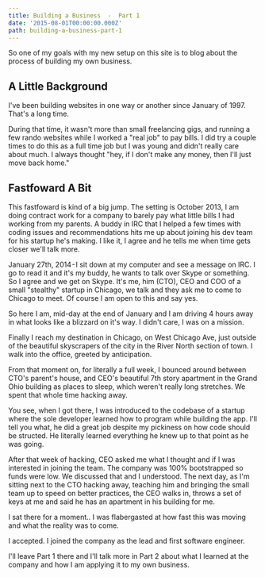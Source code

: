 ```yaml
---
title: Building a Business  -  Part 1
date: '2015-08-01T00:00:00.000Z'
path: building-a-business-part-1
---
```


So one of my goals with my new setup on this site is to blog about the process of building my own business.

## A Little Background

I've been building websites in one way or another since January of 1997. That's a long time.

During that time, it wasn't more than small freelancing gigs, and running a few rando websites while I worked a "real job" to pay bills. I did try a couple times to do this as a full time job but I was young and didn't really care about much. I always thought "hey, if I don't make any money, then I'll just move back home."

## Fastfoward A Bit

This fastfoward is kind of a big jump. The setting is October 2013, I am doing contract work for a company to barely pay what little bills I had working from my parents. A buddy in IRC that I helped a few times with coding issues and recommendations hits me up about joining his dev team for his startup he's making. I like it, I agree and he tells me when time gets closer we'll talk more.

January 27th, 2014 - I sit down at my computer and see a message on IRC. I go to read it and it's my buddy, he wants to talk over Skype or something. So I agree and we get on Skype. It's me, him (CTO), CEO and COO of a small "stealthy" startup in Chicago, we talk and they ask me to come to Chicago to meet. Of course I am open to this and say yes.

So here I am, mid-day at the end of January and I am driving 4 hours away in what looks like a blizzard on it's way. I didn't care, I was on a mission.

Finally I reach my destination in Chicago, on West Chicago Ave, just outside of the beautiful skyscrapers of the city in the River North section of town. I walk into the office, greeted by anticipation.

From that moment on, for literally a full week, I bounced around between CTO's parent's house, and CEO's beautiful 7th story apartment in the Grand Ohio building as places to sleep, which weren't really long stretches. We spent that whole time hacking away.

You see, when I got there, I was introduced to the codebase of a startup where the sole developer learned how to program while building the app. I'll tell you what, he did a great job despite my pickiness on how code should be structed. He literally learned everything he knew up to that point as he was going.

After that week of hacking, CEO asked me what I thought and if I was interested in joining the team. The company was 100% bootstrapped so funds were low. We discussed that and I understood. The next day, as I'm sitting next to the CTO hacking away, teaching him and bringing the small team up to speed on better practices, the CEO walks in, throws a set of keys at me and said he has an apartment in his building for me.

I sat there for a moment.. I was flabergasted at how fast this was moving and what the reality was to come.

I accepted. I joined the company as the lead and first software engineer.

I'll leave Part 1 there and I'll talk more in Part 2 about what I learned at the company and how I am applying it to my own business.
